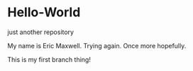 # Hello-World
just another repository

My name is Eric Maxwell. 
Trying again.
Once more hopefully.


This is my first branch thing!
